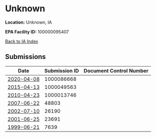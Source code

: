 # Unknown

**Location:** Unknown, IA

**EPA Facility ID:** 100000095407

[Back to IA Index](../../index.md)

## Submissions

| Date | Submission ID | Document Control Number |
|------|--------------|-------------------------|
| [2020-04-08](submissions/1000086668.md) | 1000086668 |  |
| [2015-04-13](submissions/1000049563.md) | 1000049563 |  |
| [2010-04-23](submissions/1000013746.md) | 1000013746 |  |
| [2007-06-22](submissions/48803.md) | 48803 |  |
| [2002-07-10](submissions/26190.md) | 26190 |  |
| [2001-06-25](submissions/23691.md) | 23691 |  |
| [1999-06-21](submissions/7639.md) | 7639 |  |
